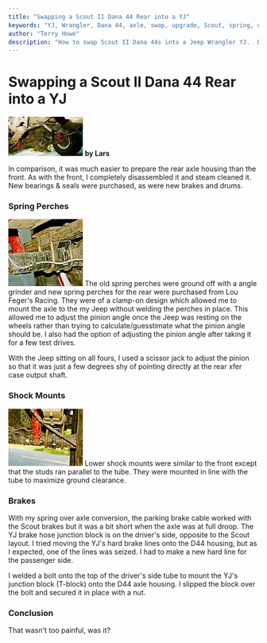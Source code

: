```yaml
---
title: "Swapping a Scout II Dana 44 Rear into a YJ"
keywords: "YJ, Wrangler, Dana 44, axle, swap, upgrade, Scout, spring, over, axle, SOA"
author: "Terry Howe"
description: "How to swap Scout II Dana 44s into a Jeep Wrangler YJ.  Details on how to do a spring over on a Wrangler YJ at the same time."
---
```

# Swapping a Scout II Dana 44 Rear into a YJ

[![Rear under carriage view](../../../img/axle/upgrades/ihscout/ss13_.jpg)](../../../img/axle/upgrades/ihscout/ss13.jpg)
**by Lars**

In comparison, it was much easier to prepare the rear axle housing than the front. As with the front, I completely disassembled it and steam cleaned it. New bearings & seals were purchased, as were new brakes and drums.

### Spring Perches

[![Adjustable perches](../../../img/axle/upgrades/ihscout/ss14_.jpg)](../../../img/axle/upgrades/ihscout/ss14.jpg) The old spring perches were ground off with a angle grinder and new spring perches for the rear were purchased from Lou Feger's Racing. They were of a clamp-on design which allowed me to mount the axle to the my Jeep without welding the perches in place. This allowed me to adjust the pinion angle once the Jeep was resting on the wheels rather than trying to calculate/guesstimate what the pinion angle should be. I also had the option of adjusting the pinion angle after taking it for a few test drives.

With the Jeep sitting on all fours, I used a scissor jack to adjust the pinion so that it was just a few degrees shy of pointing directly at the rear xfer case output shaft.

### Shock Mounts

[![Perch & shock mount](../../../img/axle/upgrades/ihscout/ss15_.jpg)](../../../img/axle/upgrades/ihscout/ss15.jpg) Lower shock mounts were similar to the front except that the studs ran parallel to the tube. They were mounted in line with the tube to maximize ground clearance.

### Brakes

With my spring over axle conversion, the parking brake cable worked with the Scout brakes but it was a bit short when the axle was at full droop. The YJ brake hose junction block is on the driver's side, opposite to the Scout layout. I tried moving the YJ's hard brake lines onto the D44 housing, but as I expected, one of the lines was seized. I had to make a new hard line for the passenger side.

I welded a bolt onto the top of the driver's side tube to mount the YJ's junction block (T-block) onto the D44 axle housing. I slipped the block over the bolt and secured it in place with a nut.

### Conclusion

That wasn't too painful, was it?